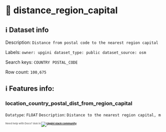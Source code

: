 # 📖 distance_region_capital 
## ℹ️ Dataset info 
Description: `Distance from postal code to the nearest region capital ` 

Labels: ` owner: upgini ` &nbsp;` dataset_type: public ` &nbsp;` dataset_source: osm ` &nbsp;

Search keys: 
` COUNTRY ` &nbsp;` POSTAL_CODE ` &nbsp;

Row count: `100,675` 

## ℹ️ Features info:

### location_country_postal_dist_from_region_capital
`Datatype`: `FLOAT`
`Description`: `Distance to the nearest region capital, m`



<span style="color:grey;font-weight:700;font-size:8px">
    Need help with Docs? Ask in
    <a href="https://4mlg.short.gy/join-upgini-community">
        <img alt="Upgini slack community" src="https://img.shields.io/badge/slack-@upgini-orange.svg?logo=slack">
    </a>
</span>